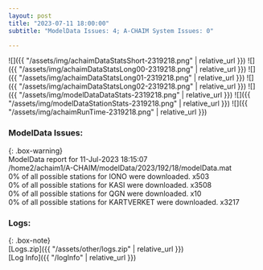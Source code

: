 ```yaml
---
layout: post
title: "2023-07-11 18:00:00"
subtitle: "ModelData Issues: 4; A-CHAIM System Issues: 0"

---
```


![]({{ "/assets/img/achaimDataStatsShort-2319218.png" | relative_url }})
![]({{ "/assets/img/achaimDataStatsLong00-2319218.png" | relative_url }})
![]({{ "/assets/img/achaimDataStatsLong01-2319218.png" | relative_url }})
![]({{ "/assets/img/achaimDataStatsLong02-2319218.png" | relative_url }})
![]({{ "/assets/img/modelDataDataStats-2319218.png" | relative_url }})
![]({{ "/assets/img/modelDataStationStats-2319218.png" | relative_url }})
![]({{ "/assets/img/achaimRunTime-2319218.png" | relative_url }})


### ModelData Issues:  
  
{: .box-warning}  
 ModelData report for 11-Jul-2023 18:15:07   
 /home2/achaim1/A-CHAIM/modelData/2023/192/18/modelData.mat   
 0% of all possible stations for IONO were downloaded. x503   
 0% of all possible stations for KASI were downloaded. x3508   
 0% of all possible stations for QGN were downloaded. x10   
 0% of all possible stations for KARTVERKET were downloaded. x3217   
  


### Logs:  
  
{: .box-note}  
[Logs.zip]({{ "/assets/other/logs.zip" | relative_url }})  
[Log Info]({{ "/logInfo" | relative_url }})  
